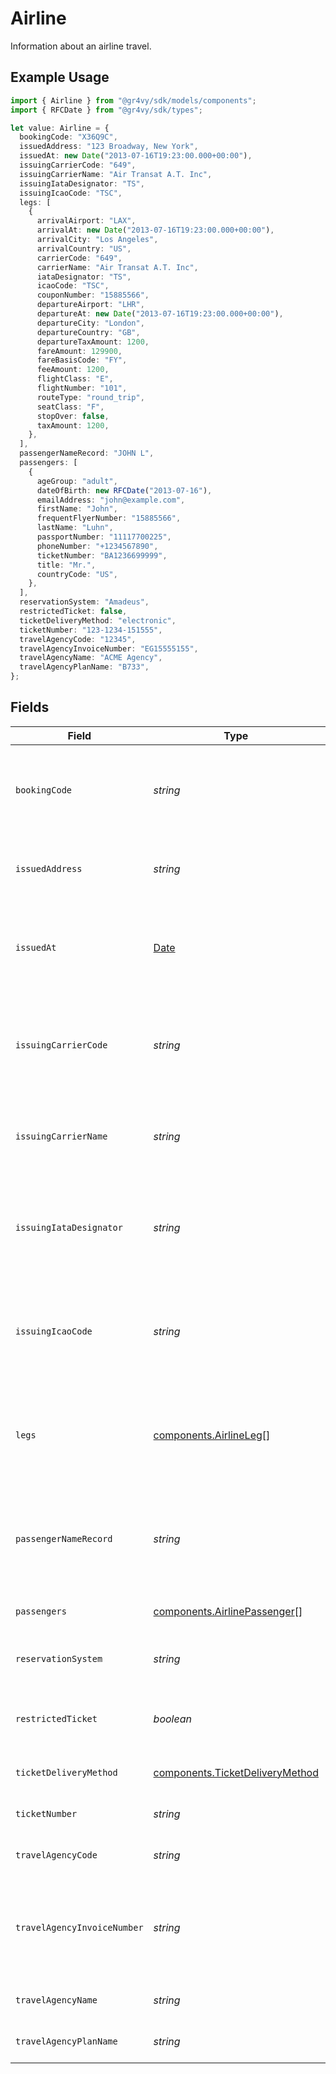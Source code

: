 # Airline

Information about an airline travel.

## Example Usage

```typescript
import { Airline } from "@gr4vy/sdk/models/components";
import { RFCDate } from "@gr4vy/sdk/types";

let value: Airline = {
  bookingCode: "X36Q9C",
  issuedAddress: "123 Broadway, New York",
  issuedAt: new Date("2013-07-16T19:23:00.000+00:00"),
  issuingCarrierCode: "649",
  issuingCarrierName: "Air Transat A.T. Inc",
  issuingIataDesignator: "TS",
  issuingIcaoCode: "TSC",
  legs: [
    {
      arrivalAirport: "LAX",
      arrivalAt: new Date("2013-07-16T19:23:00.000+00:00"),
      arrivalCity: "Los Angeles",
      arrivalCountry: "US",
      carrierCode: "649",
      carrierName: "Air Transat A.T. Inc",
      iataDesignator: "TS",
      icaoCode: "TSC",
      couponNumber: "15885566",
      departureAirport: "LHR",
      departureAt: new Date("2013-07-16T19:23:00.000+00:00"),
      departureCity: "London",
      departureCountry: "GB",
      departureTaxAmount: 1200,
      fareAmount: 129900,
      fareBasisCode: "FY",
      feeAmount: 1200,
      flightClass: "E",
      flightNumber: "101",
      routeType: "round_trip",
      seatClass: "F",
      stopOver: false,
      taxAmount: 1200,
    },
  ],
  passengerNameRecord: "JOHN L",
  passengers: [
    {
      ageGroup: "adult",
      dateOfBirth: new RFCDate("2013-07-16"),
      emailAddress: "john@example.com",
      firstName: "John",
      frequentFlyerNumber: "15885566",
      lastName: "Luhn",
      passportNumber: "11117700225",
      phoneNumber: "+1234567890",
      ticketNumber: "BA1236699999",
      title: "Mr.",
      countryCode: "US",
    },
  ],
  reservationSystem: "Amadeus",
  restrictedTicket: false,
  ticketDeliveryMethod: "electronic",
  ticketNumber: "123-1234-151555",
  travelAgencyCode: "12345",
  travelAgencyInvoiceNumber: "EG15555155",
  travelAgencyName: "ACME Agency",
  travelAgencyPlanName: "B733",
};
```

## Fields

| Field                                                                                         | Type                                                                                          | Required                                                                                      | Description                                                                                   | Example                                                                                       |
| --------------------------------------------------------------------------------------------- | --------------------------------------------------------------------------------------------- | --------------------------------------------------------------------------------------------- | --------------------------------------------------------------------------------------------- | --------------------------------------------------------------------------------------------- |
| `bookingCode`                                                                                 | *string*                                                                                      | :heavy_minus_sign:                                                                            | The unique identifier of the reservation in the global distribution system.                   | X36Q9C                                                                                        |
| `issuedAddress`                                                                               | *string*                                                                                      | :heavy_minus_sign:                                                                            | The address of the place/agency that issued the ticket.                                       | 123 Broadway, New York                                                                        |
| `issuedAt`                                                                                    | [Date](https://developer.mozilla.org/en-US/docs/Web/JavaScript/Reference/Global_Objects/Date) | :heavy_minus_sign:                                                                            | The date that the ticket was last issued in the airline reservation system.                   | 2013-07-16T19:23:00.000+00:00                                                                 |
| `issuingCarrierCode`                                                                          | *string*                                                                                      | :heavy_minus_sign:                                                                            | For airline aggregators, three-character IATA code of the airline issuing the ticket.         | 649                                                                                           |
| `issuingCarrierName`                                                                          | *string*                                                                                      | :heavy_minus_sign:                                                                            | For airline aggregators, name of the airline issuing the ticket.                              | Air Transat A.T. Inc                                                                          |
| `issuingIataDesignator`                                                                       | *string*                                                                                      | :heavy_minus_sign:                                                                            | For airline aggregators, two-character IATA code of the airline issuing the ticket.           | TS                                                                                            |
| `issuingIcaoCode`                                                                             | *string*                                                                                      | :heavy_minus_sign:                                                                            | For airline aggregators, three-character ICAO code of the airline issuing the ticket.         | TSC                                                                                           |
| `legs`                                                                                        | [components.AirlineLeg](../../models/components/airlineleg.md)[]                              | :heavy_minus_sign:                                                                            | An array of separate trip segments. Each leg contains detailed itinerary information.         |                                                                                               |
| `passengerNameRecord`                                                                         | *string*                                                                                      | :heavy_minus_sign:                                                                            | The Passenger Name Record (PNR) in the airline reservation system.                            | JOHN L                                                                                        |
| `passengers`                                                                                  | [components.AirlinePassenger](../../models/components/airlinepassenger.md)[]                  | :heavy_minus_sign:                                                                            | An array of the travelling passengers.                                                        |                                                                                               |
| `reservationSystem`                                                                           | *string*                                                                                      | :heavy_minus_sign:                                                                            | The name of the reservation system.                                                           | Amadeus                                                                                       |
| `restrictedTicket`                                                                            | *boolean*                                                                                     | :heavy_minus_sign:                                                                            | Indicates whether the ticket is restricted (refundable).                                      | false                                                                                         |
| `ticketDeliveryMethod`                                                                        | [components.TicketDeliveryMethod](../../models/components/ticketdeliverymethod.md)            | :heavy_minus_sign:                                                                            | The delivery method of the ticket.                                                            | electronic                                                                                    |
| `ticketNumber`                                                                                | *string*                                                                                      | :heavy_minus_sign:                                                                            | The airline's unique ticket number.                                                           | 123-1234-151555                                                                               |
| `travelAgencyCode`                                                                            | *string*                                                                                      | :heavy_minus_sign:                                                                            | The IATA travel agency code.                                                                  | 12345                                                                                         |
| `travelAgencyInvoiceNumber`                                                                   | *string*                                                                                      | :heavy_minus_sign:                                                                            | The reference number of the invoice that was issued by the travel agency.                     | EG15555155                                                                                    |
| `travelAgencyName`                                                                            | *string*                                                                                      | :heavy_minus_sign:                                                                            | The name of the travel agency.                                                                | ACME Agency                                                                                   |
| `travelAgencyPlanName`                                                                        | *string*                                                                                      | :heavy_minus_sign:                                                                            | The name of the travel agency plan.                                                           | B733                                                                                          |